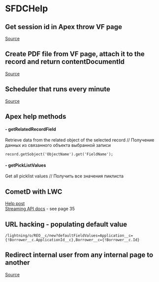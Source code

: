 # SFDCHelp

## Get session id in Apex throw VF page
[Source](https://github.com/EugeneSheuchuk/SFDCHelp/tree/master/VF_SessionId)

## Create PDF file from VF page, attach it to the record and return contentDocumentId
[Source](https://github.com/EugeneSheuchuk/SFDCHelp/tree/master/CreatePDFFromVF)

## Scheduler that runs every minute
[Source](https://github.com/EugeneSheuchuk/SFDCHelp/tree/master/EveryMinuteScheduler)

## Apex help methods

#### - getRelatedRecordField
Retrieve data from the related object of the selected record // Получение данных из связанного объекта выбранной записи
```
record.getSobject('ObjectName').get('FieldName');
```
#### - getPickListValues
Get all picklist values // Получить все значения пиклиста


## CometD with LWC
[Help post](https://www.sfdcbox.com/2021/02/cometd.html)\
[Streaming API docs](https://blog.bessereau.eu/assets/pdfs/api_streaming.pdf) - see page 35

## URL hacking - populating default value
```
/lightning/o/REO__c/new?defaultFieldValues=Application__c={!Borrower__c.ApplicationId__c},Borrower__c={!Borrower__c.Id}
```

## Redirect internal user from any internal page to another
[Source](https://github.com/EugeneSheuchuk/SFDCHelp/tree/master/HiddenListeningComponent/aura/HiddenListeningCmp)